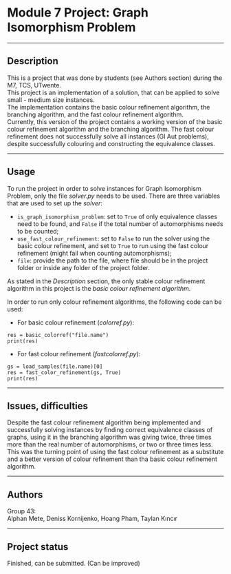 # Module 7 Project: Graph Isomorphism Problem

---

## Description
This is a project that was done by students (see Authors section) during the M7, TCS, UTwente. \
This project is an implementation of a solution, that can be applied to solve small - medium
size instances. \
The implementation contains the basic colour refinement algorithm, the branching algorithm, 
and the fast colour refinement algorithm. \
Currently, this version of the project contains a working version of the basic colour 
refinement algorithm and the branching algorithm. The fast colour refinement does not 
successfully solve all instances (GI Aut problems), despite successfully colouring and 
constructing the equivalence classes.

---

## Usage
To run the project in order to solve instances for Graph Isomorphism Problem, only the 
file *solver.py* needs to be used.
There are three variables that are used to set up the *solver*:
* `is_graph_isomorphism_problem`: set to `True` of only equivalence classes need to be found,
and `False` if the total number of automorphisms needs to be counted;
* `use_fast_colour_refinement`: set to `False` to run the solver using the basic colour refinement, 
and set to `True` to run using the fast colour refinement (might fail when counting automorphisms);
* `file`: provide the path to the file, where file should be in the project folder or inside 
any folder of the project folder.

As stated in the *Description* section, the only stable colour refinement algorithm in this
project is the *basic colour refinement algorithm*.

In order to run only colour refinement algorithms, the following code can be used:

* For basic colour refinement (*colorref.py*): 
```` 
res = basic_colorref("file.name") 
print(res)
````
* For fast colour refinement (*fastcolorref.py*):
````
gs = load_samples(file.name)[0]
res = fast_color_refinement(gs, True)
print(res)
````

---

## Issues, difficulties

Despite the fast colour refinement algorithm being implemented and successfully solving
instances by finding correct equivalence classes of graphs, using it in the branching 
algorithm was giving twice, three times more than the real number of automorphisms,
or two or three times less. This was the turning point of using the fast colour refinement
as a substitute and a better version of colour refinement than tha basic colour refinement
algorithm.

---

## Authors
Group 43: \
Alphan Mete, 
Deniss Kornijenko, 
Hoang Pham, 
Taylan Kıncır

---

## Project status
Finished, can be submitted. (Can be improved)

